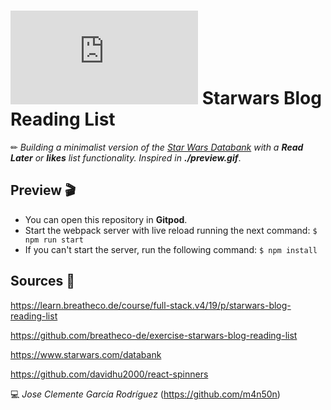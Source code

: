 # ![4Geeks Logo](http://assets.breatheco.de/apis/img/images.php?blob&random&cat=icon&tags=4geeks,16) Starwars Blog Reading List

✏ *Building a minimalist version of the [Star Wars Databank](https://www.starwars.com/databank) with a ***Read Later*** or ***likes*** list functionality. Inspired in **./preview.gif***.

## Preview 🎬
* You can open this repository in **Gitpod**.
* Start the webpack server with live reload running the next command: `$ npm run start`
* If you can't start the server, run the following command: `$ npm install`

## Sources 📌

<https://learn.breatheco.de/course/full-stack.v4/19/p/starwars-blog-reading-list>

<https://github.com/breatheco-de/exercise-starwars-blog-reading-list>

<https://www.starwars.com/databank>

<https://github.com/davidhu2000/react-spinners>

💻 _Jose Clemente García Rodríguez_ (<https://github.com/m4n50n>)